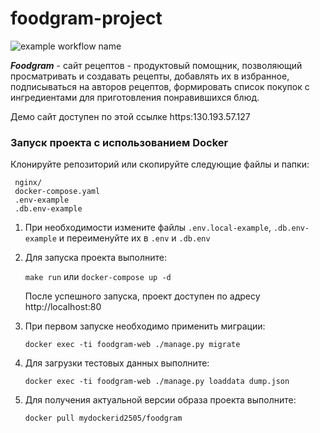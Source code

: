 # foodgram-project

![example workflow name](https://github.com/BolshakovAndrey/foodgram-project/workflows/Foodgram-CI/badge.svg)

***Foodgram*** - сайт рецептов - продуктовый помощник, позволяющий просматривать и создавать рецепты,
добавлять их в избранное, подписываться на авторов рецептов, формировать список покупок
с ингредиентами для приготовления понравившихся блюд.

Демо сайт доступен по этой ссылке https:130.193.57.127

### Запуск проекта с использованием Docker

Клонируйте репозиторий или скопируйте следующие файлы и папки:
   ```
    nginx/
    docker-compose.yaml
    .env-example
    .db.env-example
   ```
1. При необходимости измените файлы `.env.local-example`, `.db.env-example`
   и переименуйте их в `.env` и `.db.env`
2. Для запуска проекта выполните:

   `make run` или `docker-compose up -d`

   После успешного запуска, проект доступен по адресу http://localhost:80
3. При первом запуске необходимо применить миграции:

   `docker exec -ti foodgram-web ./manage.py migrate`

4. Для загрузки тестовых данных выполните:

   `docker exec -ti foodgram-web ./manage.py loaddata dump.json`

5. Для получения актуальной версии образа проекта выполните:

   `docker pull mydockerid2505/foodgram`
  
